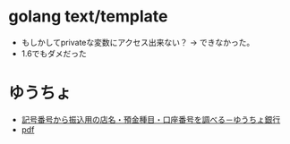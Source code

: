 # golang text/template

- もしかしてprivateな変数にアクセス出来ない？ -> できなかった。
- 1.6でもダメだった

# ゆうちょ

- [記号番号から振込用の店名・預金種目・口座番号を調べる－ゆうちょ銀行](http://www.jp-bank.japanpost.jp/kojin/sokin/furikomi/kouza/kj_sk_fm_kz_1.html)
- [pdf ](http://www.jp-bank.japanpost.jp/kojin/sokin/furikomi/pdf/tenbangou_tenmei.pdf)
